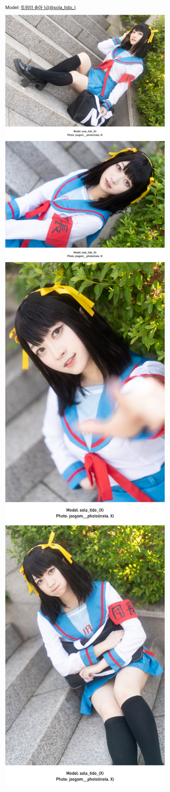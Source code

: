 ﻿---
dddd: 2024.06.08 부코페 토
nickname: 솔아
sns_type: x
sns_id: sola_tido_
---

<a name="sola_tido_"></a>
Model: <a href="https://x.com/sola_tido_" target="_blank">트위터 솔아 님(@sola_tido_)</a>

![DSC01136.jpg](/assets/img/2024/06-08/솔아/DSC01136.jpg)
![DSC01140복사.jpg](/assets/img/2024/06-08/솔아/DSC01140복사.jpg)
![DSC01143복사.jpg](/assets/img/2024/06-08/솔아/DSC01143복사.jpg)
![DSC01150복사.jpg](/assets/img/2024/06-08/솔아/DSC01150복사.jpg)
